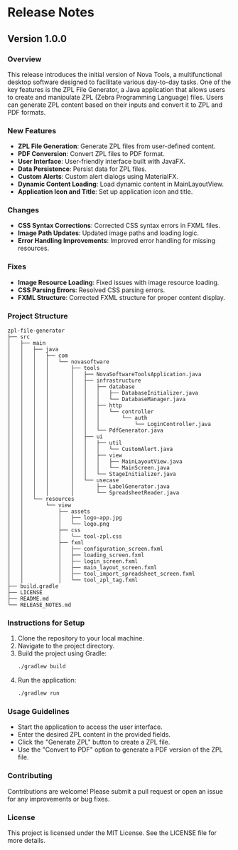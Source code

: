 # Release Notes

## Version 1.0.0

### Overview
This release introduces the initial version of Nova Tools, a multifunctional desktop software designed to facilitate various day-to-day tasks. One of the key features is the ZPL File Generator, a Java application that allows users to create and manipulate ZPL (Zebra Programming Language) files. Users can generate ZPL content based on their inputs and convert it to ZPL and PDF formats.

### New Features
- **ZPL File Generation**: Generate ZPL files from user-defined content.
- **PDF Conversion**: Convert ZPL files to PDF format.
- **User Interface**: User-friendly interface built with JavaFX.
- **Data Persistence**: Persist data for ZPL files.
- **Custom Alerts**: Custom alert dialogs using MaterialFX.
- **Dynamic Content Loading**: Load dynamic content in MainLayoutView.
- **Application Icon and Title**: Set up application icon and title.

### Changes
- **CSS Syntax Corrections**: Corrected CSS syntax errors in FXML files.
- **Image Path Updates**: Updated image paths and loading logic.
- **Error Handling Improvements**: Improved error handling for missing resources.

### Fixes
- **Image Resource Loading**: Fixed issues with image resource loading.
- **CSS Parsing Errors**: Resolved CSS parsing errors.
- **FXML Structure**: Corrected FXML structure for proper content display.

### Project Structure
```
zpl-file-generator
├── src
│   ├── main
│   │   ├── java
│   │   │   ├── com
│   │   │   │   └── novasoftware
│   │   │   │       ├── tools
│   │   │   │       │   ├── NovaSoftwareToolsApplication.java
│   │   │   │       │   ├── infrastructure
│   │   │   │       │   │   ├── database
│   │   │   │       │   │   │   ├── DatabaseInitializer.java
│   │   │   │       │   │   │   └── DatabaseManager.java
│   │   │   │       │   │   ├── http
│   │   │   │       │   │   │   └── controller
│   │   │   │       │   │   │       └── auth
│   │   │   │       │   │   │           └── LoginController.java
│   │   │   │       │   │   └── PdfGenerator.java
│   │   │   │       │   ├── ui
│   │   │   │       │   │   ├── util
│   │   │   │       │   │   │   └── CustomAlert.java
│   │   │   │       │   │   ├── view
│   │   │   │       │   │   │   ├── MainLayoutView.java
│   │   │   │       │   │   │   └── MainScreen.java
│   │   │   │       │   │   └── StageInitializer.java
│   │   │   │       │   └── usecase
│   │   │   │       │       ├── LabelGenerator.java
│   │   │   │       │       └── SpreadsheetReader.java
│   │   └── resources
│   │       └── view
│   │           ├── assets
│   │           │   ├── logo-app.jpg
│   │           │   └── logo.png
│   │           ├── css
│   │           │   └── tool-zpl.css
│   │           ├── fxml
│   │           │   ├── configuration_screen.fxml
│   │           │   ├── loading_screen.fxml
│   │           │   ├── login_screen.fxml
│   │           │   ├── main_layout_screen.fxml
│   │           │   ├── tool_import_spreadsheet_screen.fxml
│   │           │   └── tool_zpl_tag.fxml
├── build.gradle
├── LICENSE
├── README.md
└── RELEASE_NOTES.md
```

### Instructions for Setup
1. Clone the repository to your local machine.
2. Navigate to the project directory.
3. Build the project using Gradle:
   ```sh
   ./gradlew build
   ```
4. Run the application:
   ```sh
   ./gradlew run
   ```

### Usage Guidelines
- Start the application to access the user interface.
- Enter the desired ZPL content in the provided fields.
- Click the "Generate ZPL" button to create a ZPL file.
- Use the "Convert to PDF" option to generate a PDF version of the ZPL file.

### Contributing
Contributions are welcome! Please submit a pull request or open an issue for any improvements or bug fixes.

### License
This project is licensed under the MIT License. See the LICENSE file for more details.
